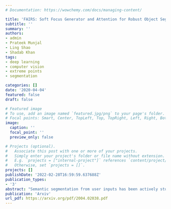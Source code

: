 ```yaml
---
# Documentation: https://wowchemy.com/docs/managing-content/

title: 'FAIRS: Soft Focus Generator and Attention for Robust Object Segmentation from Extreme Points'
subtitle: ''
summary: ''
authors:
- admin
- Prateek Munjal
- Ling Shao
- Shadab Khan
tags:
- deep learning
- computer vision
- extreme points
- segmentation

categories: []
date: '2020-04-04'
featured: false
draft: false

# Featured image
# To use, add an image named `featured.jpg/png` to your page's folder.
# Focal points: Smart, Center, TopLeft, Top, TopRight, Left, Right, BottomLeft, Bottom, BottomRight.
image:
  caption: ''
  focal_point: ''
  preview_only: false

# Projects (optional).
#   Associate this post with one or more of your projects.
#   Simply enter your project's folder or file name without extension.
#   E.g. `projects = ["internal-project"]` references `content/project/deep-learning/index.md`.
#   Otherwise, set `projects = []`.
projects: []
publishDate: '2022-02-28T16:59:59.637688Z'
publication_types:
- '3'
abstract: "Semantic segmentation from user inputs has been actively studied to facilitate interactive segmentation for data annotation and other applications. Recent studies have shown that extreme points can be effectively used to encode user inputs. A heat map generated from the extreme points can be appended to the RGB image and input to the model for training. In this study, we present FAIRS -- a new approach to generate object segmentation from user inputs in the form of extreme points and corrective clicks. We propose a novel approach for effectively encoding the user input from extreme points and corrective clicks, in a novel and scalable manner that allows the network to work with a variable number of clicks, including corrective clicks for output refinement. We also integrate a dual attention module with our approach to increase the efficacy of the model in preferentially attending to the objects. We demonstrate that these additions help achieve significant improvements over state-of-the-art in dense object segmentation from user inputs, on multiple large-scale datasets. Through experiments, we demonstrate our method's ability to generate high-quality training data as well as its scalability in incorporating extreme points, guiding clicks, and corrective clicks in a principled manner."
publication: 'Arxiv'
url_pdf: https://arxiv.org/pdf/2004.02038.pdf
---
```

